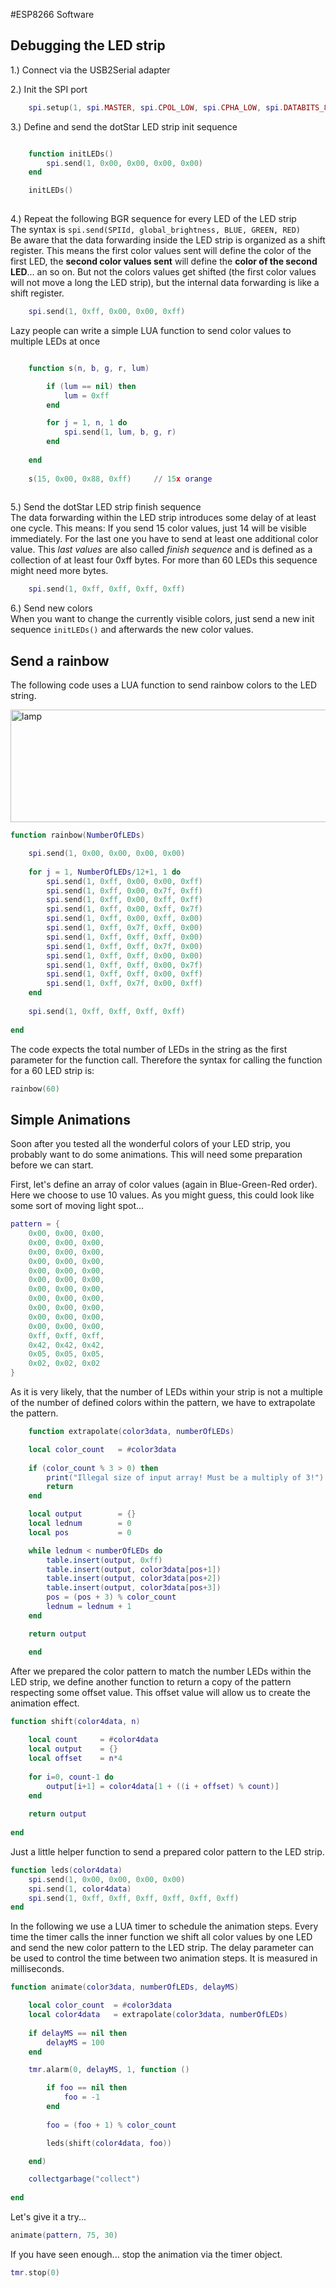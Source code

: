#ESP8266 Software


## Debugging the LED strip

1.) Connect via the USB2Serial adapter

2.) Init the SPI port
```lua
    spi.setup(1, spi.MASTER, spi.CPOL_LOW, spi.CPHA_LOW, spi.DATABITS_8, 0);
```

3.) Define and send the dotStar LED strip init sequence
```lua

    function initLEDs()
        spi.send(1, 0x00, 0x00, 0x00, 0x00)
    end

    initLEDs()    
    
```

4.) Repeat the following BGR sequence for every LED of the LED strip    
   The syntax is `spi.send(SPIId, global_brightness, BLUE, GREEN, RED)`   
   Be aware that the data forwarding inside the LED strip is organized as a shift register. This means the first color values sent will define the color of the first LED, the **second color values sent** will define the **color of the second LED**... an so on. But not the colors values get shifted (the first color values will not move a long the LED strip), but the internal data forwarding is like a shift register.
```lua
    spi.send(1, 0xff, 0x00, 0x00, 0xff)
```

Lazy people can write a simple LUA function to send color values to multiple LEDs at once
    
```lua

    function s(n, b, g, r, lum)

        if (lum == nil) then
            lum = 0xff
        end

        for j = 1, n, 1 do
            spi.send(1, lum, b, g, r)
        end
	
    end
    
    s(15, 0x00, 0x88, 0xff)		// 15x orange
    
```

5.) Send the dotStar LED strip finish sequence    
   The data forwarding within the LED strip introduces some delay of at least one cycle. This means: If you send 15 color values, just 14 will be visible immediately. For the last one you have to send at least one additional color value. This *last values* are also called *finish sequence* and is defined as a collection of at least four 0xff bytes. For more than 60 LEDs this sequence might need more bytes.
```lua
    spi.send(1, 0xff, 0xff, 0xff, 0xff)
```

6.) Send new colors    
    When you want to change the currently visible colors, just send a new init sequence `initLEDs()` and afterwards the new color values.
   
    
##     
    

## Send a rainbow

The following code uses a LUA function to send rainbow colors to the LED string.

<img src="rainbow.jpg" alt="lamp" width="800px" height="180px">

```lua
function rainbow(NumberOfLEDs)

	spi.send(1, 0x00, 0x00, 0x00, 0x00)
	
	for j = 1, NumberOfLEDs/12+1, 1 do
		spi.send(1, 0xff, 0x00, 0x00, 0xff)
		spi.send(1, 0xff, 0x00, 0x7f, 0xff)
		spi.send(1, 0xff, 0x00, 0xff, 0xff)
		spi.send(1, 0xff, 0x00, 0xff, 0x7f)
		spi.send(1, 0xff, 0x00, 0xff, 0x00)
		spi.send(1, 0xff, 0x7f, 0xff, 0x00)
		spi.send(1, 0xff, 0xff, 0xff, 0x00)
		spi.send(1, 0xff, 0xff, 0x7f, 0x00)
		spi.send(1, 0xff, 0xff, 0x00, 0x00)
		spi.send(1, 0xff, 0xff, 0x00, 0x7f)
		spi.send(1, 0xff, 0xff, 0x00, 0xff)
		spi.send(1, 0xff, 0x7f, 0x00, 0xff)	
	end
	
	spi.send(1, 0xff, 0xff, 0xff, 0xff)
	
end
```

The code expects the total number of LEDs in the string as the first parameter for the function call. Therefore the syntax for calling the function for a 60 LED strip is:

```lua
rainbow(60)
```

## Simple Animations

Soon after you tested all the wonderful colors of your LED strip, you probably want to do some animations. This will need some preparation before we can start.    

First, let's define an array of color values (again in Blue-Green-Red order). Here we choose to use 10 values. As you might guess, this could look like some sort of moving light spot...

```lua
pattern = {
	0x00, 0x00, 0x00,
	0x00, 0x00, 0x00,
	0x00, 0x00, 0x00,
	0x00, 0x00, 0x00,
	0x00, 0x00, 0x00,
	0x00, 0x00, 0x00,
	0x00, 0x00, 0x00,
	0x00, 0x00, 0x00,
	0x00, 0x00, 0x00,
	0x00, 0x00, 0x00,
	0x00, 0x00, 0x00,
	0xff, 0xff, 0xff,
	0x42, 0x42, 0x42,
	0x05, 0x05, 0x05,
	0x02, 0x02, 0x02
}
```

As it is very likely, that the number of LEDs within your strip is not a multiple of the number of defined colors within the pattern, we have to extrapolate the pattern.

```lua
    function extrapolate(color3data, numberOfLEDs)

	local color_count	= #color3data
	
	if (color_count % 3 > 0) then
		print("Illegal size of input array! Must be a multiply of 3!")
		return
	end		

	local output 		= {}
	local lednum		= 0
	local pos           = 0

	while lednum < numberOfLEDs do
		table.insert(output, 0xff)
		table.insert(output, color3data[pos+1])
		table.insert(output, color3data[pos+2])
		table.insert(output, color3data[pos+3])
		pos = (pos + 3) % color_count
		lednum = lednum + 1
	end

	return output

    end
```

After we prepared the color pattern to match the number LEDs within the LED strip, we define another function to return a copy of the pattern respecting some offset value. This offset value will allow us to create the animation effect.

```lua
function shift(color4data, n)
	
	local count		= #color4data
	local output 	= {}
	local offset	= n*4
	
	for i=0, count-1 do
		output[i+1] = color4data[1 + ((i + offset) % count)]
	end
	
	return output
	
end
```

Just a little helper function to send a prepared color pattern to the LED strip.

```lua
function leds(color4data)
	spi.send(1, 0x00, 0x00, 0x00, 0x00)
	spi.send(1, color4data)
	spi.send(1, 0xff, 0xff, 0xff, 0xff, 0xff, 0xff)
end
```

In the following we use a LUA timer to schedule the animation steps. Every time the timer calls the inner function we shift all color values by one LED and send the new color pattern to the LED strip. The delay parameter can be used to control the time between two animation steps. It is measured in milliseconds.

```lua
function animate(color3data, numberOfLEDs, delayMS)

	local color_count  = #color3data
	local color4data   = extrapolate(color3data, numberOfLEDs)
	
	if delayMS == nil then
		delayMS = 100
	end

	tmr.alarm(0, delayMS, 1, function ()

		if foo == nil then
			foo = -1
		end
	
		foo = (foo + 1) % color_count

		leds(shift(color4data, foo))

	end)

	collectgarbage("collect")
	
end
```

Let's give it a try...

```lua
animate(pattern, 75, 30)
```

If you have seen enough... stop the animation via the timer object.

```lua
tmr.stop(0)
```
